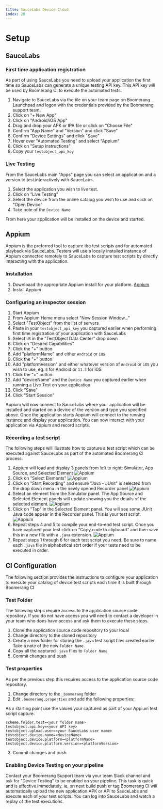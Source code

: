 ```yaml
---
title: SauceLabs Device Cloud
index: 20
---
```


# Setup

## SauceLabs

### First time application registration

As part of using SauceLabs you need to upload your application the first time so SauceLabs can generate a unique testing API key. This API key will be used by Boomerang CI to execute the automated tests.

1. Navigate to SauceLabs via the tile on your team page on Boomerang Launchpad and logon with the credentials provided by the Boomerang support team.
2. Click on "+ New App"
3. Click on "Android/iOS App"
4. Drag and drop your APK or IPA file or click on "Choose File"
5. Confirm "App Name" and "Version" and click "Save"
6. Confirm "Device Settings" and click "Save"
7. Hover over "Automated Testing" and select "Appium"
8. Click on "Setup Instructions"
9. Copy your `testobject_api_key`

### Live Testing

From the SauceLabs main "Apps" page you can select an application and a version to test interactively with SauceLabs.

1. Select the application you wish to live test.
2. Click on "Live Testing"
3. Select the device from the online catalog you wish to use and click on "Open Device"
4. Take note of the `Device Name`

From here your application will be installed on the device and started.

## Appium

Appium is the preferred tool to capture the test scripts and for automated playback via SauceLabs. Testers will use a locally installed instance of Appium connected remotely to SauceLabs to capture test scripts by directly interacting with the application.

### Installation

1. Downloaad the appropriate Appium install for your platform. [Appium](http://appium.io/)
2. Install Appium

### Configuring an inspector session

1. Start Appium
2. From Appium Home menu select "New Session Window..."
3. Select "TestObject" from the list of servers
4. Paste in your `testobject_api_key` you captured earlier when performing first time registration of your application with SauceLabs
5. Select `US` in the "TestObject Data Center" drop down
6. Click on "Desired Capabilities"
7. Click the "+" button
8. Add "platformName" and either `Android` or `iOS`
9. Click the "+" button
10. Add "platformVersion" and either whatever version of `Android` or `iOS` you wish to use, eg. `8` for Android or `11.3` for iOS
11. Click the "+" button
12. Add "deviceName" and the `Device Name` you captured earlier when running a Live Test on your application
13. Click "Save"
14. Click "Start Session"

Appium will now connect to SauceLabs where your application will be installed and started on a device of the version and type you specified above. Once the application starts Appium will connect to the running instance and display your application. You can now interact with your application via Appium and record scripts.

### Recording a test script

The following steps will illustrate how to capture a test script which can be executed against SauceLabs as part of the automated Boomerang CI process.

1. Appium will load and display 3 panels from left to right: Simulator, App Source, and Selected Element
   ![Appium](./assets/img/boomerangci-appium-1.png)
2. Click on "Select Elements"
   ![Appium](./assets/img/boomerangci-appium-2.png)
3. Click on "Start Recording" and ensure "Java - JUnit" is selected from the drop down menu in the newly opened Recorder panel
   ![Appium](./assets/img/boomerangci-appium-3.png)
4. Select an element from the Simulator panel. The App Source and Selected Element panels will update showing you the details of the selected element.
   ![Appium](./assets/img/boomerangci-appium-4.png)
5. Click on "Tap" in the Selected Element panel. You will see some JUnit Java code appear in the Recorder panel. This is your test script.
   ![Appium](./assets/img/boomerangci-appium-5.png)
6. Repeat steps 4 and 5 to compile your end-to-end test script. Once you have captured your test click on "Copy code to clipboard" and then save this in a new file with a `.java` extension.
   ![Appium](./assets/img/boomerangci-appium-6.png)
7. Repeat steps 1 through 6 for each test script you need. Be sure to name each `.java` file in alphabetical sort order if your tests need to be executed in order.

## CI Configuration

The following section provides the instructions to configure your application to execute your catalog of device test scripts each time it is built through Boomerang CI

### Test Folder

The following steps require access to the application source code repository. If you do not have access you will need to contact a developer in your team who does have access and ask them to execute these steps.

1. Clone the application source code repository to your local
2. Change directory to the cloned repository
3. Create a new folder for storing the `.java` test script files created earlier. Take a note of the new `Folder Name`.
4. Copy all the captured `.java` files to `Folder Name`
5. Commit changes and push

### Test properties

As per the previous step this requires access to the application source code repository.

1. Change directory to the `_boomerang` folder
2. Edit `.boomerang.properties` and add the following properties:

As a starting point use the values your captured as part of your Appium test script capture.

```
scheme.folder.test=<your folder name>
testobject.api.key=<your API key>
testobject.upload.user=<your SauceLabs user name>
testobject.device.name=<deviceName>
testobject.device.platform=<platformName>
testobject.device.platform.version=<platformVersion>
```

3. Commit changes and push

### Enabling Device Testing on your pipeline

Contact your Boomerang Support team via your team Slack channel and ask for "Device Testing" to be enabled on your pipeline. This task is quick and is effective immediately, ie. on next build push or tag Boomerang CI will automatically upload the new application APK or API to SauceLabs and execute each of your test scripts. You can log into SauceLabs and watch a replay of the test executions.
